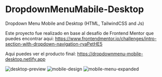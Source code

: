 # DropdownMenuMabile-Desktop
Dropdown Menu Mobile and Desktop (HTML, TailwindCSS and Js)

Este proyecto fue realizado en base al desafío de Frontend Mentor que puedes encontrar aqui:
https://www.frontendmentor.io/challenges/intro-section-with-dropdown-navigation-ryaPetHE5

Aqui puedes ver el producto final:
https://dropdownmenu-mobile-desktop.netlify.app

![desktop-preview](https://github.com/VickyAzola/DropdownMenuMabile-Desktop/assets/116470398/4b1c5b3c-cd66-40a7-8768-90e718bc1d06)
![mobile-design](https://github.com/VickyAzola/DropdownMenuMabile-Desktop/assets/116470398/ef39bbb0-5358-4449-b1c7-b1a5d43c8cde)
![mobile-menu-expanded](https://github.com/VickyAzola/DropdownMenuMabile-Desktop/assets/116470398/be2f4a3e-40dd-4786-b0ab-14d2484fe32e)

